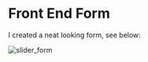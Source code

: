 # Front End Form

I created a neat looking form, see below:

![slider_form](https://user-images.githubusercontent.com/36879262/123640571-97f70200-d821-11eb-889f-da142553283f.gif)
